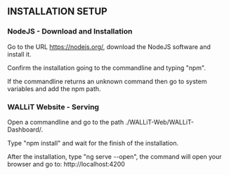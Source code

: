 ## INSTALLATION SETUP
### NodeJS - Download and Installation
Go to the URL https://nodejs.org/, download the NodeJS software and install it.

Confirm the installation going to the commandline and typing "npm".

If the commandline returns an unknown command then go to system variables and add the npm path.

### WALLiT Website - Serving
Open a commandline and go to the path ./WALLiT-Web/WALLiT-Dashboard/.

Type "npm install" and wait for the finish of the installation.

After the installation, type "ng serve --open", the command will open your browser and go to: http://localhost:4200
